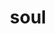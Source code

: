 ---
category: 4-letters
denotation: null
name: soul
reference_link: https://www.etymonline.com/word/soul
root_language: null
root_name: null
title: soul
type: free
word_sums:
- respelling: soul
  sum: 'Soul + '
---